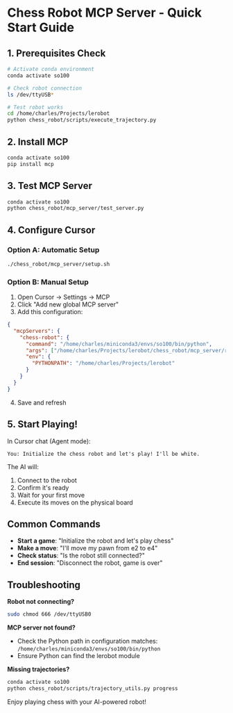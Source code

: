 # Chess Robot MCP Server - Quick Start Guide

## 1. Prerequisites Check
```bash
# Activate conda environment
conda activate so100

# Check robot connection
ls /dev/ttyUSB*

# Test robot works
cd /home/charles/Projects/lerobot
python chess_robot/scripts/execute_trajectory.py
```

## 2. Install MCP
```bash
conda activate so100
pip install mcp
```

## 3. Test MCP Server
```bash
conda activate so100
python chess_robot/mcp_server/test_server.py
```

## 4. Configure Cursor

### Option A: Automatic Setup
```bash
./chess_robot/mcp_server/setup.sh
```

### Option B: Manual Setup
1. Open Cursor → Settings → MCP
2. Click "Add new global MCP server"
3. Add this configuration:
```json
{
  "mcpServers": {
    "chess-robot": {
      "command": "/home/charles/miniconda3/envs/so100/bin/python",
      "args": ["/home/charles/Projects/lerobot/chess_robot/mcp_server/run_server.py"],
      "env": {
        "PYTHONPATH": "/home/charles/Projects/lerobot"
      }
    }
  }
}
```
4. Save and refresh

## 5. Start Playing!

In Cursor chat (Agent mode):
```
You: Initialize the chess robot and let's play! I'll be white.
```

The AI will:
1. Connect to the robot
2. Confirm it's ready
3. Wait for your first move
4. Execute its moves on the physical board

## Common Commands

- **Start a game**: "Initialize the robot and let's play chess"
- **Make a move**: "I'll move my pawn from e2 to e4"
- **Check status**: "Is the robot still connected?"
- **End session**: "Disconnect the robot, game is over"

## Troubleshooting

**Robot not connecting?**
```bash
sudo chmod 666 /dev/ttyUSB0
```

**MCP server not found?**
- Check the Python path in configuration matches: `/home/charles/miniconda3/envs/so100/bin/python`
- Ensure Python can find the lerobot module

**Missing trajectories?**
```bash
conda activate so100
python chess_robot/scripts/trajectory_utils.py progress
```

Enjoy playing chess with your AI-powered robot! 